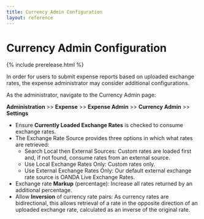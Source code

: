```yaml
---
title: Currency Admin Configuration
layout: reference
---
```


# Currency Admin Configuration

{% include prerelease.html %}

In order for users to submit expense reports based on uploaded exchange rates, the expense administrator may consider additional configurations.

As the administrator, navigate to the Currency Admin page:

**Administration** >> **Expense** >> **Expense Admin** >> **Currency Admin** >> **Settings**

* Ensure **Currently Loaded Exchange Rates** is checked to consume exchange rates.
* The Exchange Rate Source provides three options in which what rates are retrieved:
  * Search Local then External Sources: Custom rates are loaded first and, if not found, consume rates from an external source.
  * Use Local Exchange Rates Only: Custom rates only.
  * Use External Exchange Rates Only: Our default external exchange rate source is OANDA Live Exchange Rates.
* Exchange rate **Markup** (percentage): Increase all rates returned by an additional percentage.
* Allow **Inversion** of currency rate pairs: As currency rates are bidirectional, this allows retrieval of a rate in the opposite direction of an uploaded exchange rate, calculated as an inverse of the original rate.


